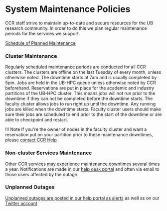 # System Maintenance Policies

CCR staff strive to maintain up-to-date and secure resources for the UB research community.  In order to do this we plan regular maintenance periods for the services we support.  

[Schedule of Planned Maintenance](https://ubccr.freshdesk.com/support/discussions/forums/5000296650)

### Cluster Maintenance  
Regularly scheduled maintenance periods are conducted for all CCR clusters.  The clusters are offline on the last Tuesday of every month, unless otherwise noted.  The downtime starts at 7am and is usually completed by 5pm.  Jobs are held in the UB-HPC queue unless otherwise noted by CCR beforehand.  Reservations are put in place for the academic and industry partitions of the UB-HPC cluster.  This means jobs will not run prior to the downtime if they can not be completed before the downtime starts.  The faculty cluster allows jobs to run right up until the downtime.  Any running jobs are killed when the downtime starts.  Faculty cluster users should make sure their jobs are scheduled to end prior to the start of the downtime or are able to checkpoint and restart.  

!!! Note
    If you're the owner of nodes in the faculty cluster and want a reservation put on your partition prior to these maintenance downtimes, please [contact CCR Help](../help.md)

### Non-cluster Services Maintenance  

Other CCR services may experience maintenance downtimes several times a year.  Notifications are made in our [help desk portal](https://ubccr.freshdesk.com/support/discussions/forums/5000296650) and often via email to those users affected by the outage.

### Unplanned Outages  
[Unplanned outages are posted in our help portal as alerts](https://ubccr.freshdesk.com/support/discussions/forums/5000120071) as well as on our [Twitter account](https://twitter.com/UBCCR)  
